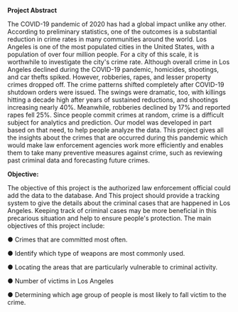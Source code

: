 **Project Abstract**

The COVID-19 pandemic of 2020 has had a global impact unlike any other. According to preliminary statistics, one of the outcomes is a substantial reduction in crime rates in many communities around the world. Los Angeles is one of the most populated cities in the United States, with a population of over four million people. For a city of this scale, it is worthwhile to investigate the city's crime rate. Although overall crime in Los Angeles declined during the COVID-19 pandemic, homicides, shootings, and car thefts spiked. However, robberies, rapes, and lesser property crimes dropped off. The crime patterns shifted completely after COVID-19 shutdown orders were issued. The swings were dramatic, too, with killings hitting a decade high after years of sustained reductions, and shootings increasing nearly 40%. Meanwhile, robberies declined by 17% and reported rapes fell 25%.
Since people commit crimes at random, crime is a difficult subject for analytics and prediction. Our model was developed in part based on that need, to help people analyze the data. This project gives all the insights about the crimes that are occurred during this pandemic which would make law enforcement agencies work more efficiently and enables them to take many preventive measures against crime, such as reviewing past criminal data and forecasting future crimes.

**Objective:**

The objective of this project is the authorized law enforcement official could add the data to the database. And This project should provide a tracking system to give the details about the criminal cases that are happened in Los Angeles. Keeping track of criminal cases may be more beneficial in this precarious situation and help to ensure people's protection.
The main objectives of this project include:

● Crimes that are committed most often.

● Identify which type of weapons are most commonly used.

● Locating the areas that are particularly vulnerable to criminal activity.

● Number of victims in Los Angeles

● Determining which age group of people is most likely to fall victim to the crime.
